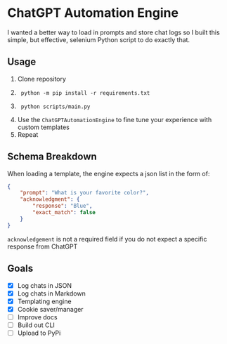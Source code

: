 # ChatGPT Automation Engine
I wanted a better way to load in prompts and store chat logs so I built this simple, but effective, selenium Python script to do exactly that.

## Usage
1. Clone repository
2. ```
    python -m pip install -r requirements.txt
   ```
3. ```
    python scripts/main.py
   ```
4. Use the `ChatGPTAutomationEngine` to fine tune your experience with custom templates
5. Repeat

## Schema Breakdown
When loading a template, the engine expects a json list in the form of:
```json
{
    "prompt": "What is your favorite color?",
    "acknowledgment": {
        "response": "Blue",
        "exact_match": false
    }
}
```

`acknowledgement` is not a required field if you do not expect a specific response from ChatGPT

## Goals
- [x] Log chats in JSON
- [x] Log chats in Markdown
- [x] Templating engine
- [x] Cookie saver/manager
- [ ] Improve docs
- [ ] Build out CLI
- [ ] Upload to PyPi